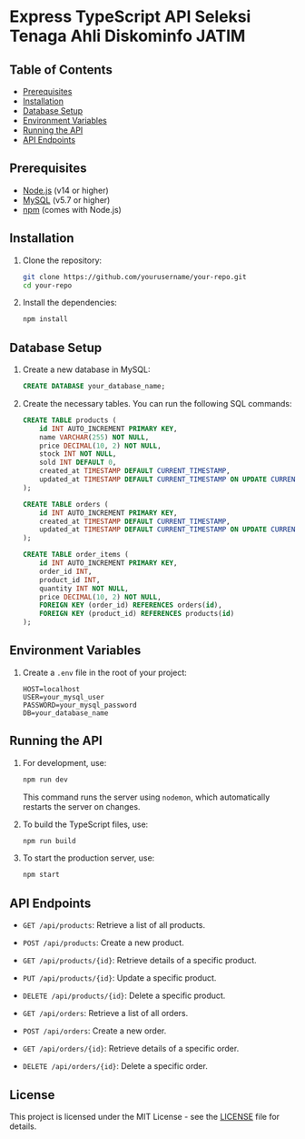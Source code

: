 # Express TypeScript API Seleksi Tenaga Ahli Diskominfo JATIM

## Table of Contents
- [Prerequisites](#prerequisites)
- [Installation](#installation)
- [Database Setup](#database-setup)
- [Environment Variables](#environment-variables)
- [Running the API](#running-the-api)
- [API Endpoints](#api-endpoints)

## Prerequisites

- [Node.js](https://nodejs.org/) (v14 or higher)
- [MySQL](https://www.mysql.com/) (v5.7 or higher)
- [npm](https://www.npmjs.com/) (comes with Node.js)

## Installation

1. Clone the repository:

   ```bash
   git clone https://github.com/yourusername/your-repo.git
   cd your-repo
   ```

2. Install the dependencies:

   ```bash
   npm install
   ```

## Database Setup

1. Create a new database in MySQL:

   ```sql
   CREATE DATABASE your_database_name;
   ```

2. Create the necessary tables. You can run the following SQL commands:

   ```sql
   CREATE TABLE products (
       id INT AUTO_INCREMENT PRIMARY KEY,
       name VARCHAR(255) NOT NULL,
       price DECIMAL(10, 2) NOT NULL,
       stock INT NOT NULL,
       sold INT DEFAULT 0,
       created_at TIMESTAMP DEFAULT CURRENT_TIMESTAMP,
       updated_at TIMESTAMP DEFAULT CURRENT_TIMESTAMP ON UPDATE CURRENT_TIMESTAMP
   );

   CREATE TABLE orders (
       id INT AUTO_INCREMENT PRIMARY KEY,
       created_at TIMESTAMP DEFAULT CURRENT_TIMESTAMP,
       updated_at TIMESTAMP DEFAULT CURRENT_TIMESTAMP ON UPDATE CURRENT_TIMESTAMP
   );

   CREATE TABLE order_items (
       id INT AUTO_INCREMENT PRIMARY KEY,
       order_id INT,
       product_id INT,
       quantity INT NOT NULL,
       price DECIMAL(10, 2) NOT NULL,
       FOREIGN KEY (order_id) REFERENCES orders(id),
       FOREIGN KEY (product_id) REFERENCES products(id)
   );
   ```

## Environment Variables

1. Create a `.env` file in the root of your project:

   ```env
   HOST=localhost
   USER=your_mysql_user
   PASSWORD=your_mysql_password
   DB=your_database_name
   ```

## Running the API

1. For development, use:

   ```bash
   npm run dev
   ```

   This command runs the server using `nodemon`, which automatically restarts the server on changes.

2. To build the TypeScript files, use:

   ```bash
   npm run build
   ```

3. To start the production server, use:

   ```bash
   npm start
   ```

## API Endpoints

- `GET /api/products`: Retrieve a list of all products.
- `POST /api/products`: Create a new product.
- `GET /api/products/{id}`: Retrieve details of a specific product.
- `PUT /api/products/{id}`: Update a specific product.
- `DELETE /api/products/{id}`: Delete a specific product.

- `GET /api/orders`: Retrieve a list of all orders.
- `POST /api/orders`: Create a new order.
- `GET /api/orders/{id}`: Retrieve details of a specific order.
- `DELETE /api/orders/{id}`: Delete a specific order.

## License

This project is licensed under the MIT License - see the [LICENSE](LICENSE) file for details.